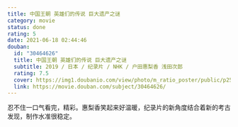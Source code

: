 ```yaml
---
title: 中国王朝 英雄们的传说 巨大遗产之谜
category: movie
status: done
rating: 5
date: 2021-06-18 02:44:46
douban:
  id: "30464626"
  title: 中国王朝 英雄们的传说 巨大遗产之谜
  subtitle: 2019 / 日本 / 纪录片 / NHK / 户田惠梨香 浅田次郎
  rating: 7.5
  cover: https://img1.doubanio.com/view/photo/m_ratio_poster/public/p2553745818.jpg
  link: https://movie.douban.com/subject/30464626/
---
```


忍不住一口气看完，精彩。惠梨香笑起来好温暖，纪录片的新角度结合着新的考古发现，制作水准很稳定。